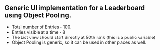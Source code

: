 ## Generic UI implementation for a Leaderboard using Object Pooling.

* Total number of Entries - 100.
* Entries visible at a time - 8
* The List view should start directly at 50th rank (this is a public variable)
* Object Pooling is generic, so it can be used in other places as well.
  
